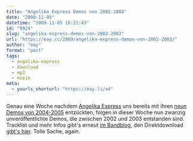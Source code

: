 ```yaml
---
title: "Angelika Express Demos von 2002-2003"
date: "2009-11-05"
datetime: "2009-11-05 16:21:43"
id: "9924"
slug: "angelika-express-demos-von-2002-2003"
url: "https://eay.cc/2009/angelika-express-demos-von-2002-2003/"
author: "eay"
format: "post"
tags:
  - angelika-express
  - download
  - mp3
  - musik
meta:
  - yourls_shorturl: "https://eay.li/o4"
---
```


Genau eine Woche nachdem [Angelika Express](//eay.cc/tag/angelika-express/) uns bereits mit ihren [neun Demos von 2004-2005](//eay.cc/2009/angelika-express-demos-von-2004-2005/) entzückten, folgen in dieser Woche nun zwanzig unveröffentlichte Demos, die zwischen 2002 und 2003 entstanden sind. Tracklist und mehr Infos gibt's erneut [im Bandblog](http://angelika-express.de/2009/11/05/der-naechste-streich-hosen-runter-angelika-demos-2002-2003/), den Direktdownload [gibt's hier](http://bit.ly/AEdemos2). Tolle Sache, again.
